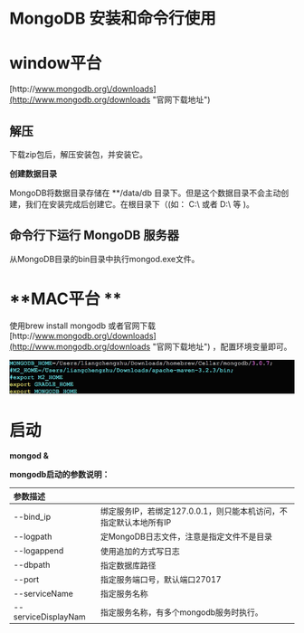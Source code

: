 # MongoDB 安装和命令行使用

# **window平台**

[http:\/\/www.mongodb.org\/downloads](http://www.mongodb.org/downloads "官网下载地址")

## **解压**

下载zip包后，解压安装包，并安装它。

**创建数据目录**

MongoDB将数据目录存储在 \*\*\/data\/db 目录下。但是这个数据目录不会主动创建，我们在安装完成后创建它。在根目录下（\(如： C:\ 或者 D:\ 等 \)。

## **命令行下运行 MongoDB 服务器**

从MongoDB目录的bin目录中执行mongod.exe文件。

# **MAC平台 **

使用brew install mongodb 或者官网下载 [http:\/\/www.mongodb.org\/downloads](http://www.mongodb.org/downloads "官网下载地址") ，配置环境变量即可。

![](/assets/BC304E0F-6B34-44AE-A86A-759D7972C49C.png)

# **启动**

**mongod &**

**mongodb启动的参数说明：**

| **参数描述** |  |
| :--- | :--- |
| --bind\_ip | 绑定服务IP，若绑定127.0.0.1，则只能本机访问，不指定默认本地所有IP |
| --logpath | 定MongoDB日志文件，注意是指定文件不是目录 |
| --logappend | 使用追加的方式写日志 |
| --dbpath | 指定数据库路径 |
| --port | 指定服务端口号，默认端口27017 |
| --serviceName | 指定服务名称 |
| --serviceDisplayNam | 指定服务名称，有多个mongodb服务时执行。 |


